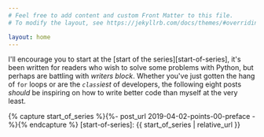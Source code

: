 ```yaml
---
# Feel free to add content and custom Front Matter to this file.
# To modify the layout, see https://jekyllrb.com/docs/themes/#overriding-theme-defaults

layout: home
---
```



I'll encourage you to start at the [start of the series][start-of-series], it's been written for readers who wish to solve some problems with Python, but perhaps are battling with _writers block_. Whether you've just gotten the hang of `for` loops or are the _`class`iest_ of developers, the following eight posts _should_ be inspiring on how to write better code than myself at the very least.


{% capture start_of_series %}{%- post_url 2019-04-02-points-00-preface -%}{% endcapture %}
[start-of-series]: {{ start_of_series | relative_url }}
